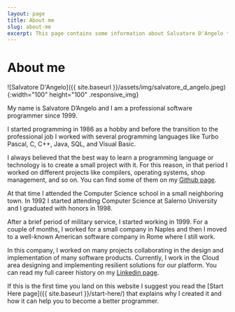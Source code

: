 ```yaml
---
layout: page
title: About me
slug: about-me
excerpt: This page contains some information about Salvatore D'Angelo the owner of the Code4Project website. 
---
```

# About me

![Salvatore D'Angelo]({{ site.baseurl }}/assets/img/salvatore_d_angelo.jpeg){:width="100" height="100" .responsive_img}

My name is Salvatore D’Angelo and I am a professional software programmer since 1999.

I started programming in 1986 as a hobby and before the transition to the professional job I worked with several programming languages like Turbo Pascal, C, C++, Java, SQL, and Visual Basic.

I always believed that the best way to learn a programming language or technology is to create a small project with it. For this reason, in that period I worked on different projects like compilers, operating systems, shop management, and so on. You can find some of them on my [Github page](https://github.com/sasadangelo/).

At that time I attended the Computer Science school in a small neighboring town. In 1992 I started attending Computer Science at Salerno University and I graduated with honors in 1998.

After a brief period of military service, I started working in 1999. For a couple of months, I worked for a small company in Naples and then I moved to a well-known American software company in Rome where I still work.

In this company, I worked on many projects collaborating in the design and implementation of many software products. Currently, I work in the Cloud area designing and implementing resilient solutions for our platform. You can read my full career history on my [Linkedin page](https://www.linkedin.com/in/salvatore-d-angelo-0321851/).

If this is the first time you land on this website I suggest you read the [Start Here page]({{ site.baseurl }}/start-here/) that explains why I created it and how it can help you to become a better programmer.
